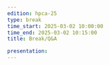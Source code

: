 ```yaml
---
edition: hpca-25
type: break
time_start: 2025-03-02 10:00:00
time_end: 2025-03-02 10:15:00
title: Break/Q&A

presentation:
---
```

